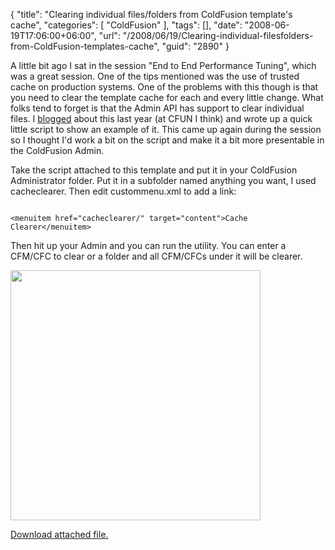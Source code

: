 {
	"title": "Clearing individual files/folders from ColdFusion template's cache",
	"categories": [
		"ColdFusion"
	],
	"tags": [],
	"date": "2008-06-19T17:06:00+06:00",
	"url": "/2008/06/19/Clearing-individual-filesfolders-from-ColdFusion-templates-cache",
	"guid": "2890"
}

A little bit ago I sat in the session "End to End Performance Tuning", which was a great session. One of the tips mentioned was the use of trusted cache on production systems. One of the problems with this though is that you need to clear the template cache for each and every little change. What folks tend to forget is that the Admin API has support to clear individual files. I <a href="http://www.raymondcamden.com/index.cfm/2007/6/7/ColdFusion-8-Admin-API-and-Trusted-Cache">blogged</a> about this last year (at CFUN I think) and wrote up a quick little script to show an example of it. This came up again during the session so I thought I'd work a bit on the script and make it a bit more presentable in the ColdFusion Admin. 

Take the script attached to this template and put it in your ColdFusion Administrator folder. Put it in a subfolder named anything you want, I used cacheclearer. Then edit custommenu.xml to add a link:

<code>
&lt;menuitem href="cacheclearer/" target="content"&gt;Cache Clearer&lt;/menuitem&gt;
</code>

Then hit up your Admin and you can run the utility. You can enter a CFM/CFC to clear or a folder and all CFM/CFCs under it will be clearer.

<img src="https://static.raymondcamden.com/images/cfjedi/cacheclearer.png" width="400"><p><a href='enclosures/D%3A%5Chosts%5Cwww%2Ecoldfusionjedi%2Ecom%5Cenclosures%2Fcacheclearer%2Ezip'>Download attached file.</a></p>